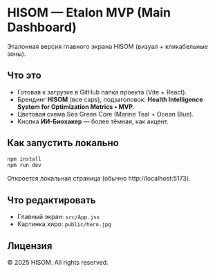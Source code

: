 # HISOM — Etalon MVP (Main Dashboard)

Эталонная версия главного экрана HISOM (визуал + кликабельные зоны).

## Что это
- Готовая к загрузке в GitHub папка проекта (Vite + React).
- Брендинг **HISOM** (все caps), подзаголовок: **Health Intelligence System for Optimization Metrics • MVP**.
- Цветовая схема Sea Green Core (Marine Teal + Ocean Blue).
- Кнопка **ИИ-Биохакер** — более тёмная, как акцент.

## Как запустить локально
```bash
npm install
npm run dev
```
Откроется локальная страница (обычно http://localhost:5173).

## Что редактировать
- Главный экран: `src/App.jsx`
- Картинка хиро: `public/hero.jpg`

## Лицензия
© 2025 HISOM. All rights reserved.
